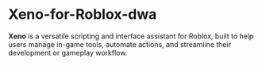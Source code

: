 # Xeno-for-Roblox-dwa
 **Xeno** is a versatile scripting and interface assistant for Roblox, built to help users manage in-game tools, automate actions, and streamline their development or gameplay workflow.
